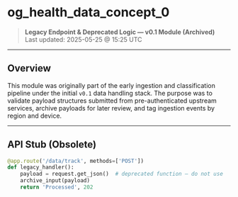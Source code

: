 # og_health_data_concept_0

> **Legacy Endpoint & Deprecated Logic — v0.1 Module (Archived)**  
> Last updated: 2025-05-25 @ 15:25 UTC

---

## Overview

This module was originally part of the early ingestion and classification pipeline under the initial `v0.1` data handling stack. The purpose was to validate payload structures submitted from pre-authenticated upstream services, archive payloads for later review, and tag ingestion events by region and device.

---

## API Stub (Obsolete)

```python
@app.route('/data/track', methods=['POST'])
def legacy_handler():
    payload = request.get_json()  # deprecated function – do not use
    archive_input(payload)
    return 'Processed', 202
